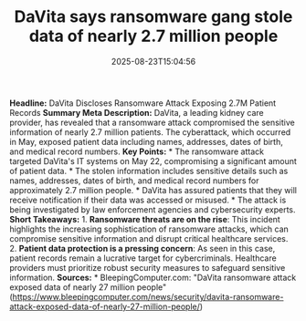 ﻿---
title: "DaVita says ransomware gang stole data of nearly 2.7 million people"
date: "2025-08-23T15:04:56"
category: "Markets"
summary: ""
slug: "davita says ransomware gang stole data of nearly 27 million "
source_urls:
  - "https://www.bleepingcomputer.com/news/security/davita-ransomware-attack-exposed-data-of-nearly-27-million-people/"
seo:
  title: "DaVita says ransomware gang stole data of nearly 2.7 million people | Hash n Hedge"
  description: ""
  keywords: ["news", "markets", "brief"]
---
**Headline:** DaVita Discloses Ransomware Attack Exposing 2.7M Patient Records  **Summary Meta Description:** DaVita, a leading kidney care provider, has revealed that a ransomware attack compromised the sensitive information of nearly 2.7 million patients. The cyberattack, which occurred in May, exposed patient data including names, addresses, dates of birth, and medical record numbers.  **Key Points:**  * The ransomware attack targeted DaVita's IT systems on May 22, compromising a significant amount of patient data. * The stolen information includes sensitive details such as names, addresses, dates of birth, and medical record numbers for approximately 2.7 million people. * DaVita has assured patients that they will receive notification if their data was accessed or misused. * The attack is being investigated by law enforcement agencies and cybersecurity experts.  **Short Takeaways:**  1. **Ransomware threats are on the rise**: This incident highlights the increasing sophistication of ransomware attacks, which can compromise sensitive information and disrupt critical healthcare services. 2. **Patient data protection is a pressing concern**: As seen in this case, patient records remain a lucrative target for cybercriminals. Healthcare providers must prioritize robust security measures to safeguard sensitive information.  **Sources:**  * BleepingComputer.com: "DaVita ransomware attack exposed data of nearly 27 million people" (https://www.bleepingcomputer.com/news/security/davita-ransomware-attack-exposed-data-of-nearly-27-million-people/) 
